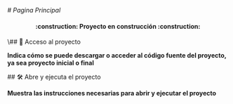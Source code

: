 <em># Pagina Principal </em>
<h4 align="center">
:construction: Proyecto en construcción :construction:
</h4>
\## 📁 Acceso al proyecto

**Indica cómo se puede descargar o acceder al código fuente del proyecto, ya sea proyecto inicial o final**

\## 🛠️ Abre y ejecuta el proyecto

**Muestra las instrucciones necesarias para abrir y ejecutar el proyecto**

